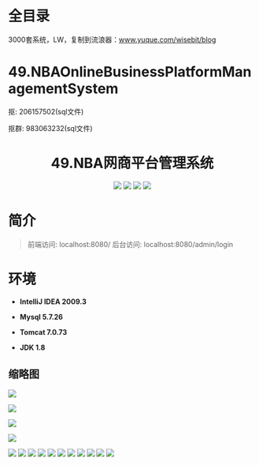 # 全目录

3000套系统，LW，复制到流浪器：www.yuque.com/wisebit/blog

# 49.NBAOnlineBusinessPlatformManagementSystem

<p>抠: 206157502(sql文件)</p>
<p>抠群: 983063232(sql文件)</p>

<p><h1 align="center">49.NBA网商平台管理系统</h1></p>


<p align="center">
	<img src="https://img.shields.io/badge/jdk-1.8-orange.svg"/>
    <img src="https://img.shields.io/badge/spring-5.x-lightgrey.svg"/>
    <img src="https://img.shields.io/badge/springmvc-3.x-blue.svg"/>
    <img src="https://img.shields.io/badge/mybatis-3.x-blue.svg"/>
</p>

# 简介

> 前端访问: localhost:8080/
> 后台访问: localhost:8080/admin/login


# 环境

- <b>IntelliJ IDEA 2009.3</b>

- <b>Mysql 5.7.26</b>

- <b>Tomcat 7.0.73</b>

- <b>JDK 1.8</b>


## 缩略图

![](https://bitwise.oss-cn-heyuan.aliyuncs.com/2024/9/10/01611603-bb7e-4c68-b9aa-f63ddd05ea1d.png)

![](https://bitwise.oss-cn-heyuan.aliyuncs.com/2024/9/10/0ce40af3-4130-462a-8978-686f8d3be884.png)

![](https://bitwise.oss-cn-heyuan.aliyuncs.com/2024/9/10/7beecc00-71e4-47e6-aec2-39e3b54c16c6.png)

![](https://bitwise.oss-cn-heyuan.aliyuncs.com/2024/9/10/e3c3e3d8-c612-41dc-a414-24f6a5c95f7f.png)

![](https://bitwise.oss-cn-heyuan.aliyuncs.com/2024/9/10/c4098ea6-7cbe-41f0-af8b-0f3e5e94cf0b.png)
![](https://bitwise.oss-cn-heyuan.aliyuncs.com/2024/9/10/974dc522-ffcb-46f5-96a7-a638e1eacace.png)
![](https://bitwise.oss-cn-heyuan.aliyuncs.com/2024/9/10/637c6ca4-de15-4b16-b8cd-b07b0c796f6d.png)
![](https://bitwise.oss-cn-heyuan.aliyuncs.com/2024/9/10/89336604-d86d-4dbe-b80a-887944bf9675.png)
![](https://bitwise.oss-cn-heyuan.aliyuncs.com/2024/9/10/88db51f6-b159-4f31-bfe3-e733028be1b5.png)
![](https://bitwise.oss-cn-heyuan.aliyuncs.com/2024/9/10/049b4fb4-a883-4747-8d34-c74483f0ebd3.png)
![](https://bitwise.oss-cn-heyuan.aliyuncs.com/2024/9/10/24dd031c-f650-4d00-b9b9-e4bd19475eef.png)
![](https://bitwise.oss-cn-heyuan.aliyuncs.com/2024/9/10/3a3965ec-749c-4012-908a-42bfe062ab03.png)
![](https://bitwise.oss-cn-heyuan.aliyuncs.com/2024/9/10/952d81c7-e203-431e-b20b-e3c6b0527ab9.png)
![](https://bitwise.oss-cn-heyuan.aliyuncs.com/2024/9/10/41764a26-dbfe-4a21-9f37-b19f79dbcdaf.png)
![](https://bitwise.oss-cn-heyuan.aliyuncs.com/2024/9/10/7a3b6f08-e0e5-4746-a65f-97b398a328ad.png)

